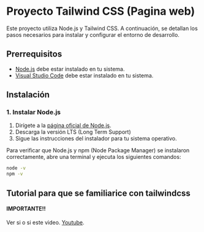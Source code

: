 # Proyecto Tailwind CSS (Pagina web)

Este proyecto utiliza Node.js y Tailwind CSS. A continuación, se detallan los pasos necesarios para instalar y configurar el entorno de desarrollo.

## Prerrequisitos

- [Node.js](https://nodejs.org/) debe estar instalado en tu sistema.
- [Visual Studio Code](https://code.visualstudio.com/) debe estar instalado en tu sistema.

## Instalación

### 1. Instalar Node.js

1. Dirígete a la [página oficial de Node.js](https://nodejs.org/).
2. Descarga la versión LTS (Long Term Support)
3. Sigue las instrucciones del instalador para tu sistema operativo.

Para verificar que Node.js y npm (Node Package Manager) se instalaron correctamente, abre una terminal y ejecuta los siguientes comandos:

```bash
node -v
npm -v


```

## Tutorial para que se familiarice con tailwindcss

#### IMPORTANTE!!

Ver si o si este video. [Youtube](https://www.youtube.com/watch?v=7hHUnYDr9kQ).
